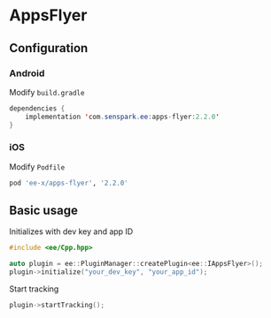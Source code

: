 # AppsFlyer
## Configuration
### Android
Modify `build.gradle`
```java
dependencies {
    implementation 'com.senspark.ee:apps-flyer:2.2.0'
}
```

### iOS
Modify `Podfile`
```ruby
pod 'ee-x/apps-flyer', '2.2.0'
```

## Basic usage
Initializes with dev key and app ID
```cpp
#include <ee/Cpp.hpp>

auto plugin = ee::PluginManager::createPlugin<ee::IAppsFlyer>();
plugin->initialize("your_dev_key", "your_app_id");
```

Start tracking
```cpp
plugin->startTracking();
```